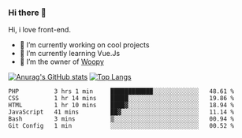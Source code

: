 ### Hi there 👋

<!--
**Alexis-Elaxis/Alexis-Elaxis** is a ✨ _special_ ✨ repository because its `README.md` (this file) appears on your GitHub profile.-->

Hi, i love front-end.

- 🔭 I’m currently working on cool projects
- 🌱 I’m currently learning Vue.Js
- 👯 I’m the owner of [Woopy](https://github.com/Alexis-Elaxis/Woopy)
<!-- - 🤔 I’m looking for help with ...
- 💬 Ask me about ...
- 📫 How to reach me: ...
- 😄 Pronouns: ...
- ⚡ Fun fact: I have a Youtube Channel (AlexSki)-->

[![Anurag's GitHub stats](https://github-readme-stats.vercel.app/api?username=Alexis-Elaxis&theme=tokyonight&count_private=true&show_icons=true)](https://github.com/anuraghazra/github-readme-stats)
[![Top Langs](https://github-readme-stats.vercel.app/api/top-langs/?username=Alexis-Elaxis&layout=compact&theme=tokyonight&count_private=true&show_icons=true)](https://github.com/anuraghazra/github-readme-stats)

<!--START_SECTION:waka-->

```text
PHP          3 hrs 1 min     ████████████░░░░░░░░░░░░░   48.61 %
CSS          1 hr 14 mins    █████░░░░░░░░░░░░░░░░░░░░   19.86 %
HTML         1 hr 10 mins    ████▓░░░░░░░░░░░░░░░░░░░░   18.94 %
JavaScript   41 mins         ██▓░░░░░░░░░░░░░░░░░░░░░░   11.14 %
Bash         3 mins          ▒░░░░░░░░░░░░░░░░░░░░░░░░   00.94 %
Git Config   1 min           ░░░░░░░░░░░░░░░░░░░░░░░░░   00.52 %
```

<!--END_SECTION:waka-->
